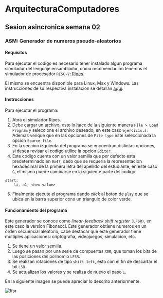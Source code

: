 # ArquitecturaComputadores


## Sesion asincronica semana 02

### ASM: Generador de numeros pseudo-aleatorios

#### Requisitos

Para ejecutar el codigo es necesario tener instalado algun programa simulador del lenguaje ensamblador, como recomendacion tenemos el simulador de procesador `RISC-V`: [Ripes](https://github.com/mortbopet/Ripes/releases).

El mismo se encuentra disponible para Linux, Max y Windows. Las instrucciones de su respectiva instalacion se detallan [aquí](https://github.com/mortbopet/Ripes/blob/master/README.md).

#### Instrucciones

Para ejecutar el programa:

1. Abra el simulador Ripes.
2. Debe cargar un archivo, esto lo hace de la siguiente manera `File > Load Program` y seleccione el archivo deseado, en este caso `ejercicio.s`. Ademas verique que en las opciones de `File type` este seleccionada la opcion `Source file`.
3. En la seccion izquierda del programa se encuentran distintas opciones, si desea revisar el codigo utilice la opcion `Editor`.
4. Este codigo cuenta con un valor semilla que por defecto esta predeterminado en `0x47`, dado que se requeria la representacion hexadecimal de la primera letra del apellido del estudiante, en este caso `G`, el mismo puede cambiarse en la siguiente parte del codigo:

```gas:
start: 
    li, a1, <hex value>
```
5. Finalmente ejecute el programa dando _click_ al boton de `play` que se ubica en la barra superior cono un triangulo de color verde.

#### Funcionamiento del programa

Este generador se conoce como
_linear-feedback shift register_ `(LFSR)`, en este caso la version Fibonacci. Este generador obtiene
numeros en un orden secuencial aleatorio, cabe destacar que este generador tiene multiples aplicaciones: criptografıa, videojuegos, simulacion, etc.

1. Se tiene un valor semilla.
2. Luego se pasan por una serie de compuertas `XOR`, que toman los bits de las posiciones del polinomio `LFSR`.
3. Se realizan rotaciones de tipo `shift left`, esto con el fin de descartar el bit `LSB`.
4. Se actualizan los valores y se realiza de nuevo el paso `1`.

En la siguiente imagen se puede apreciar lo descrito anteriormente.

![lfsr](https://raw.githubusercontent.com/nikeshbajaj/Linear_Feedback_Shift_Register/master/images/LFSR.jpg)